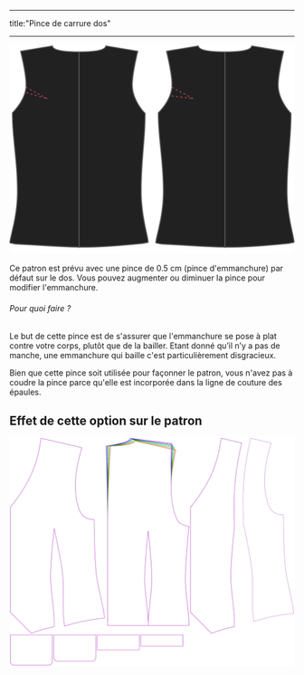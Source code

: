 - - -
title:"Pince de carrure dos"
- - -

![Pince de carrure dos](backscyedart.svg)

Ce patron est prévu avec une pince de 0.5 cm (pince d'emmanchure) par défaut sur le dos. Vous pouvez augmenter ou diminuer la pince pour modifier l'emmanchure.

<Note>

###### Pour quoi faire ?

Le but de cette pince est de s'assurer que l'emmanchure se pose à plat contre votre corps, plutôt que de la bailler.
Etant donné qu’il n’y a pas de manche, une emmanchure qui baille c'est particulièrement disgracieux.

Bien que cette pince soit utilisée pour façonner le patron, vous n'avez pas à coudre la pince parce qu'elle est incorporée dans la ligne de couture des épaules.

</Note>

## Effet de cette option sur le patron

![Cette image montre l'effet de cette option en superposant plusieurs variantes qui ont une valeur différente pour cette option](wahid_backscyedart_sample.svg "Effet de cette option sur le modèle")
